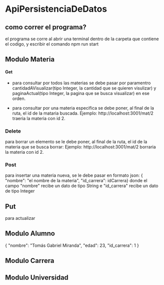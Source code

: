 # ApiPersistenciaDeDatos

## como correr el programa?
el programa se corre al abrir una terminal dentro de la carpeta que contiene el codigo, y escribir el comando npm run start

## Modulo Materia

#### Get

* para consultar por todos las materias se debe pasar por paramentro cantidadAVisualizar(tipo Integer, la cantidad que se quieren visulizar) y paginaActual(tipo Integer, la pagina que se busca visualizar) en ese orden.

* para consultar por una materia especifica se debe poner, al final de la ruta, el id de la mataria buscada. Ejemplo: http://localhost:3001/mat/2 traeria la materia con id 2.

### Delete

para borrar un elemento se le debe poner, al final de la ruta, el id de la materia que se busca borrar: Ejemplo: http://localhost:3001/mat/2 borraria la materia con id 2.

### Post

para insertar una materia nueva, se le debe pasar en formato json:
{ "nombre": "el nombre de la materia", "id_carrera": idCarrera} donde el campo "nombre" recibe un dato de tipo String e "id_carrera" recibe un dato de tipo Integer

## Put

para actualizar 

## Modulo Alumno

{
            "nombre": "Tomás Gabriel Miranda",
            "edad": 23,
            "id_carrera": 1
        }
        
## Modulo Carrera

## Modulo Universidad
